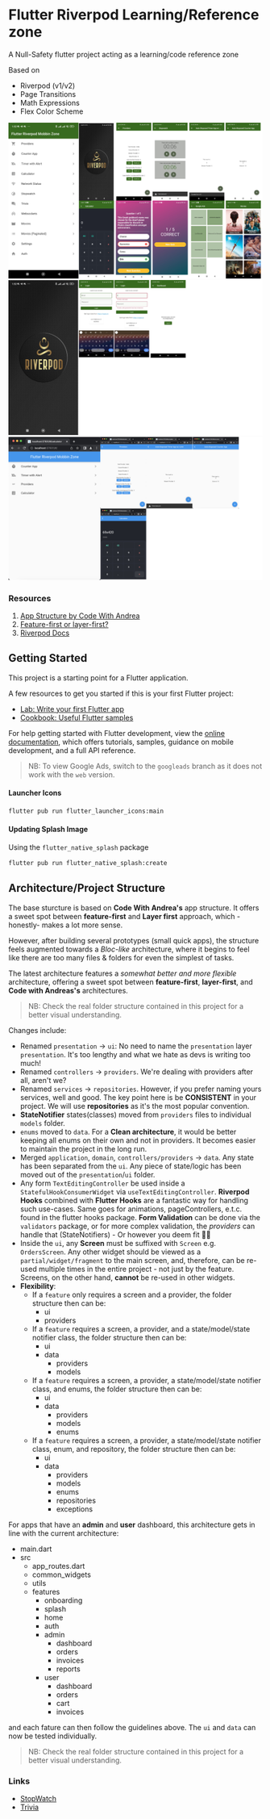 # Flutter Riverpod Learning/Reference zone

A Null-Safety flutter project acting as a learning/code reference zone

Based on
- Riverpod (v1/v2)
- Page Transitions
- Math Expressions
- Flex Color Scheme

![Screenshot 1](_files/screenshot-1.jpg)
![Screenshot 3](_files/screenshot-3.jpg)
![Screenshot 2](_files/screenshot-2.jpg)

### Resources
1. [App Structure by Code With Andrea](https://codewithandrea.com/articles/flutter-app-architecture-riverpod-introduction/)
2. [Feature-first or layer-first?](https://codewithandrea.com/articles/flutter-project-structure/)
3. [Riverpod Docs](https://riverpod.dev/docs/getting_started/)

## Getting Started

This project is a starting point for a Flutter application.

A few resources to get you started if this is your first Flutter project:

- [Lab: Write your first Flutter app](https://docs.flutter.dev/get-started/codelab)
- [Cookbook: Useful Flutter samples](https://docs.flutter.dev/cookbook)

For help getting started with Flutter development, view the
[online documentation](https://docs.flutter.dev/), which offers tutorials,
samples, guidance on mobile development, and a full API reference.

> NB: To view Google Ads, switch to the `googleads` branch as it does not work with the `web` version.

#### Launcher Icons
```bash
flutter pub run flutter_launcher_icons:main
```

#### Updating Splash Image
Using the `flutter_native_splash` package

```bash
flutter pub run flutter_native_splash:create
```


## Architecture/Project Structure
The base sturcture is based on **Code With Andrea's** app structure. It offers a sweet spot between **feature-first** and **Layer first** approach, which -honestly- makes a lot more sense. 

However, after building several prototypes (small quick apps), the structure feels augmented towards a *Bloc-like* architecture, where it begins to feel like there are too many files & folders for even the simplest of tasks.

The latest architecture features a *somewhat better and more flexible* architecture, offering a sweet spot between **feature-first**, **layer-first**, and **Code with Andreas's** architectures.

>NB: Check the real folder structure contained in this project for a better visual understanding.

Changes include:
- Renamed `presentation` -> `ui`: No need to name the `presentation` layer `presentation`. It's too lengthy and what we hate as devs is writing too much!
- Renamed `controllers` -> `providers`. We're dealing with providers after all, aren't we?
- Renamed `services` -> `repositories`. However, if you prefer naming yours services, well and good. The key point here is be **CONSISTENT** in your project. We will use **repositories** as it's the most popular convention.
- **StateNotifier** states(classes) moved from `providers` files to individual `models` folder.
- `enums` moved to `data`. For a **Clean architecture**, it would be better keeping all enums on their own and not in providers. It becomes easier to maintain the project in the long run.
- Merged `application`, `domain`, `controllers/providers` -> `data`. Any state has been separated from the `ui`. Any piece of state/logic has been moved out of the `presentation`/`ui` folder.
- Any form `TextEditingController` be used inside a `StatefulHookConsumerWidget` via `useTextEditingController`. **Riverpod Hooks** combined with **Flutter Hooks** are a fantastic way for handling such use-cases. Same goes for animations, pageControllers, e.t.c. found in the flutter hooks package. **Form Validation** can be done via the `validators` package, or for more complex validation, the *providers* can handle that (StateNotifiers) - Or however you deem fit :man_shrugging:
- Inside the `ui`, any **Screen** must be suffixed with `Screen` e.g. `OrdersScreen`. Any other widget should be viewed as a `partial/widget/fragment` to the main screen, and, therefore, can be re-used multiple times in the entire project - not just by the feature. Screens, on the other hand, **cannot** be re-used in other widgets.
- **Flexibility**: 
    - If a `feature` only requires a screen and a provider, the folder structure then can be:
        - ui 
        - providers
    - If a `feature` requires a screen, a provider, and a state/model/state notifier class, the folder structure then can be: 
        - ui
        - data
            - providers
            - models
    - If a `feature` requires a screen, a provider, a state/model/state notifier class, and enums, the folder structure then can be: 
        - ui
        - data
            - providers
            - models
            - enums
    - If a `feature` requires a screen, a provider, a state/model/state notifier class, enum, and repository, the folder structure then can be: 
        - ui
        - data
            - providers
            - models
            - enums
            - repositories
            - exceptions

For apps that have an **admin** and **user** dashboard, this architecture gets in line with the current architecture:
- main.dart
- src
    - app_routes.dart
    - common_widgets
    - utils
    - features
        - onboarding
        - splash
        - home
        - auth
        - admin
            - dashboard 
            - orders 
            - invoices
            - reports
        - user
            - dashboard
            - orders
            - cart
            - invoices

and each fature can then follow the guidelines above. The `ui` and `data` can now be tested individually.

>NB: Check the real folder structure contained in this project for a better visual understanding.

### Links
- [StopWatch](https://medium.com/flutter-community/flutter-riverpod-tutorial-timer-app-186d04637775)
- [Trivia](https://youtube.com/watch?v=H2uEIRNM7TE)

